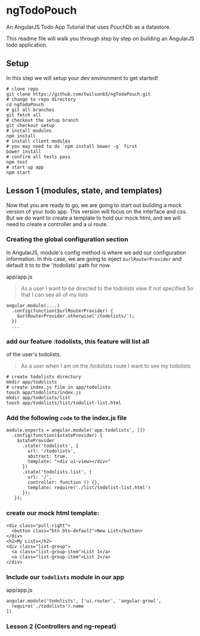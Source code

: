 # ngTodoPouch

An AngularJS Todo App Tutorial that uses PouchDb as a datastore.

This readme file will walk you through step by step on building an AngularJS todo application.

## Setup

In this step we will setup your dev environment to get started!

```
# clone repo
git clone https://github.com/twilson63/ngTodoPouch.git
# change to repo directory
cd ngTodoPouch
# git all branches
git fetch all
# checkout the setup branch
git checkout setup
# install modules
npm install
# install client modules
# you may need to do `npm install bower -g` first
bower install
# confirm all tests pass
npm test
# start up app
npm start
```

## Lesson 1 (modules, state, and templates)

Now that you are ready to go, we are going to start out building a mock version of your todo app.  This version will focus on the interface and css.  But we do want to create a template to hold our mock html, and we will need to create a controller and a ui route.

### Creating the global configuration section

In AngularJS, module's config method is where we add our configuration information.  In this case, we are going to inject `$urlRouterProvider` and default it to to the '/todolists' path for now.

app/app.js

>  As a user
>  I want to be directed to the todolists view if not specified
>  So that I can see all of my lists

```
angular.module(....)
  .config(function($urlRouterProvider) {
    $urlRouterProvider.otherwise('/todolists/');
  })
  ...

```

### add our feature :todolists, this feature will list all
of the user's todolists.

>  As a user when I am on the /todolists route
>  I want to see my todolists

```
# create todolists directory
mkdir app/todolists
# create index.js file in app/todolists
touch app/todolists/index.js
mkdir app/todolists/list
touch app/todolists/list/todolist-list.html

```

### Add the following `code` to the index.js file

```
module.exports = angular.module('app.todolists', [])
  .config(function($stateProvider) {
    $stateProvider
      .state('todolists', {
        url: '/todolists',
        abstract: true,
        template: "<div ui-view></div>"
      })
      .state('todolists.list', {
        url: '/',
        controller: function () {},
        template: require('./list/todolist-list.html')
      });
   });
```

### create our mock html template:

```
<div class="pull-right">
  <button class="btn btn-default">New List</button>
</div>
<h2>My Lists</h2>
<div class="list-group">
  <a class="list-group-item">List 1</a>
  <a class="list-group-item">List 2</a>
</div>
```

### Include our `todolists` module in our app

app/app.js

```
angular.module('todolists', ['ui.router', 'angular-growl',
  require('./todolists').name
])
```

### Lesson 2 (Controllers and ng-repeat)
